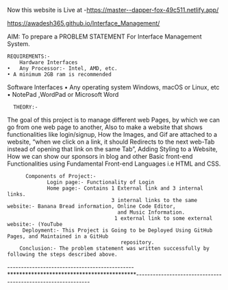Now this website is Live at -https://master--dapper-fox-49c511.netlify.app/

https://awadesh365.github.io/Interface_Management/



   AIM: To prepare a PROBLEM STATEMENT For Interface Management System.

    REQUIREMENTS:-
        Hardware Interfaces
    •   Any Processor:- Intel, AMD, etc.
    • A minimum 2GB ram is recommended 

   Software Interfaces
    • Any operating system Windows, macOS or Linux, etc 
    • NotePad ,WordPad or Microsoft Word

      THEORY:-
The goal of this project is to manage different web Pages, by which we can go from one web page to another,
Also to make a website that shows functionalities like login/signup, How the Images, and Gif are attached to a website, “when we click on a link, it should Redirects to the next web-Tab instead of opening that link on the same Tab”, Adding Styling to a Website, How we can show our sponsors in blog and other Basic front-end Functionalities using Fundamental Front-end Languages i.e HTML and CSS.

          Components of Project:-
                 Login page:- Functionality of Login 
                 Home page:- Contains 1 External link and 3 internal links.
                                      3 internal links to the same website:- Banana Bread information, Online Code Editor,
                                        and Music Information. 
                                       1 external link to some external website:- (YouTube
         Deployment:- This Project is Going to be Deployed Using GitHub Pages, and Maintained in a GitHub 
                                         repository.
        Conclusion:- The problem statement was written successfully by following the steps described above.

----------------------------------------------*******************************************-------------------------------------------------------------
